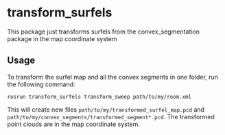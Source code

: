 # transform_surfels
This package just transforms surfels from the convex_segmentation package in the map coordinate system

## Usage

To transform the surfel map and all the convex segments in one folder, run the following command:
```
rosrun transform_surfels transform_sweep path/to/my/room.xml
```
This will create new files `path/to/my/transformed_surfel_map.pcd` and `path/to/my/convex_segments/transformed_segment*.pcd`. The transformed point clouds are in the map coordinate system.
